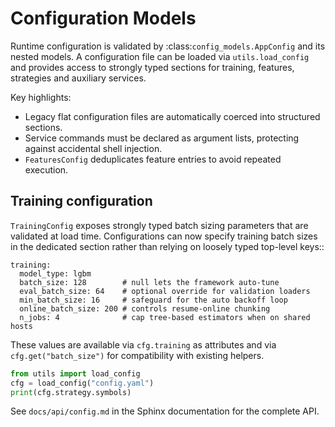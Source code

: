 # Configuration Models

Runtime configuration is validated by :class:`config_models.AppConfig` and its
nested models.  A configuration file can be loaded via ``utils.load_config`` and
provides access to strongly typed sections for training, features, strategies
and auxiliary services.

Key highlights:

* Legacy flat configuration files are automatically coerced into structured
  sections.
* Service commands must be declared as argument lists, protecting against
  accidental shell injection.
* ``FeaturesConfig`` deduplicates feature entries to avoid repeated execution.

## Training configuration

``TrainingConfig`` exposes strongly typed batch sizing parameters that are
validated at load time.  Configurations can now specify training batch sizes in
the dedicated section rather than relying on loosely typed top-level keys::

    training:
      model_type: lgbm
      batch_size: 128        # null lets the framework auto-tune
      eval_batch_size: 64    # optional override for validation loaders
      min_batch_size: 16     # safeguard for the auto backoff loop
      online_batch_size: 200 # controls resume-online chunking
      n_jobs: 4              # cap tree-based estimators when on shared hosts

These values are available via ``cfg.training`` as attributes and via
``cfg.get("batch_size")`` for compatibility with existing helpers.

```python
from utils import load_config
cfg = load_config("config.yaml")
print(cfg.strategy.symbols)
```

See ``docs/api/config.md`` in the Sphinx documentation for the complete API.
